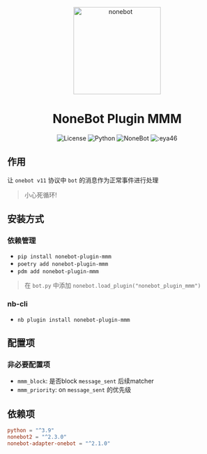 <p align="center">
  <a href="https://nonebot.dev/"><img src="https://nonebot.dev/logo.png" width="200" height="200" alt="nonebot"></a>
</p>

<div align="center">

# NoneBot Plugin MMM

![License](https://img.shields.io/github/license/eya46/nonebot-plugin-mmm)
![Python](https://img.shields.io/badge/python-3.9+-blue.svg)
![NoneBot](https://img.shields.io/badge/nonebot-2.3.0+-red.svg)
![:eya46](https://count.getloli.com/get/@:eya46-plugin-mmm?theme=gelbooru)
</div>

## 作用

让 `onebot v11` 协议中 `bot` 的消息作为正常事件进行处理
> 小心死循环!

## 安装方式

### 依赖管理

- `pip install nonebot-plugin-mmm`
- `poetry add nonebot-plugin-mmm`
- `pdm add nonebot-plugin-mmm`

> 在 `bot.py` 中添加 `nonebot.load_plugin("nonebot_plugin_mmm")`

### nb-cli

- `nb plugin install nonebot-plugin-mmm`

## 配置项

### 非必要配置项

- `mmm_block`: 是否block `message_sent` 后续matcher
- `mmm_priority`: on `message_sent` 的优先级

## 依赖项

```toml
python = "^3.9"
nonebot2 = "^2.3.0"
nonebot-adapter-onebot = "^2.1.0"
```
